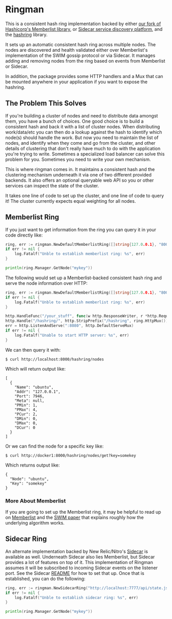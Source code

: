 Ringman
=======

This is a consistent hash ring implementation backed by either [our fork of
Hashicorp's Memberlist library](https://github.com/Nitro/memberlist), or
[Sidecar service discovery platform](https://github.com/Nitro/sidecar), and the
[hashring](https://github.com/serialx/hashring) library.

It sets up an automatic consistent hash ring across multiple nodes. The nodes
are discovered and health validated either over Memberlist's implementation of
the SWIM gossip protocol or via Sidecar. It manages adding and removing nodes
from the ring based on events from Memberlist or Sidecar.

In addition, the package provides some HTTP handlers and a Mux that can be
mounted anywhere in your application if you want to expose the hashring.

The Problem This Solves
-----------------------

If you're building a cluster of nodes and need to distribute data amongst them,
you have a bunch of choices. One good choice is to build a consistent hash and
back it with a list of cluster nodes. When distributing work/data/etc you can
then do a lookup against the hash to identify which node(s) should handle the
work. But now you need to maintain the list of nodes, and identify when they
come and go from the cluster, and other details of clustering that don't really
have much to do with the application you're trying to write.  Sometimes a
specialized load balancer can solve this problem for you. Sometimes you need to
write your own mechanism.

This is where ringman comes in. It maintains a consistent hash and the
clustering mechanism underneath it via one of two different provided backends.
It also offers an optional queryable web API so you or other services can
inspect the state of the cluster.

It takes one line of code to set up the cluster, and one line of code to
query it! The cluster currently expects equal weighting for all
nodes.

Memberlist Ring
---------------

If you just want to get information from the ring you can query it in your code
directly like:

```go
ring, err := ringman.NewDefaultMemberlistRing([]string{127.0.0.1}, "8000")
if err != nil {
    log.Fatalf("Unble to establish memberlist ring: %s", err)
}

println(ring.Manager.GetNode("mykey"))
```

The following would set up a Memberlist-backed consistent hash ring and serve
the node information over HTTP:

```go
ring, err := ringman.NewDefaultMemberlistRing([]string{127.0.0.1}, "8000")
if err != nil {
    log.Fatalf("Unble to establish memberlist ring: %s", err)
}

http.HandleFunc("/your_stuff", func(w http.ResponseWriter, r *http.Request) { w.Write([]byte("OK")) })
http.Handle("/hashring/", http.StripPrefix("/hashring", ring.HttpMux()))
err = http.ListenAndServe(":8080", http.DefaultServeMux)
if err != nil {
	log.Fatalf("Unable to start HTTP server: %s", err)
}
```

We can then query it with:

```
$ curl http://localhost:8000/hashring/nodes
```

Which will return output like:

```
[
  {
    "Name": "ubuntu",
    "Addr": "127.0.0.1",
    "Port": 7946,
    "Meta": null,
    "PMin": 1,
    "PMax": 4,
    "PCur": 2,
    "DMin": 0,
    "DMax": 0,
    "DCur": 0
  }
]
```

Or we can find the node for a specific key like:

```
$ curl http://docker1:8000/hashring/nodes/get?key=somekey
```

Which returns output like:

```
{
  "Node": "ubuntu",
  "Key": "somekey"
}
```

### More About Memberlist
If you are going to set up the Memberlist ring, it may be helpful to read up on
[Memberlist](https://github.com/hashicorp/memberlist) and the [SWIM
paper](https://www.cs.cornell.edu/~asdas/research/dsn02-swim.pdf) that explains
roughly how the underlying algorithm works.

Sidecar Ring
------------

An alternate implementation backed by New Relic/Nitro's
[Sidecar](https://github.com/Nitro/sidecar) is available as well. Underneath
Sidecar also lies Memberlist, but Sidecar provides a lot of features on top of
it. This implementation of Ringman assumes it will be subscribed to incoming
Sidecar events on the listener port. See the Sidecar
[README](https://github.com/Nitro/sidecar) for how to set that up. Once that is
established, you can do the following:

```go
ring, err := ringman.NewSidecarRing("http://localhost:7777/api/state.json")
if err != nil {
    log.Fatalf("Unble to establish sidecar ring: %s", err)
}

println(ring.Manager.GetNode("mykey"))
```

